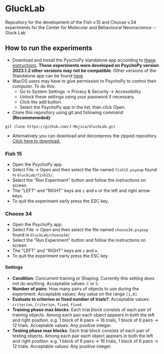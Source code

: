# GluckLab

Repository for the development of the Fish v.15 and Choose v.34 experiments for the Center for Molecular and Behavioural Neuroscience -- Gluck Lab

## How to run the experiments

- Download and install the PyschoPy standalone app according to [these instructions][PsychoPyDownloadInstructions].
**These experiments were developed on PsychoPy version 2023.1.2 other versions may not be compatible**.
  Other versions of the Standalone app can be found [here][PsychoPyReleases].
- MacOS users may have to give permission to PsychoPy to control their computer. To do this:
  - Go to System Settings -> Privacy & Security -> Accessibility
  - Unlock these settings using your password if necessary.
  - Click the add button.
  - Select the PsychoPy app in the list, then click Open.
- Clone this repository using git and following command **(Recommeneded)**:

```text
git clone https://github.com/J-Mojica/GluckLab.git
```

- Alternatively you can download and decompress the zipped repository. [Click here to download.][GluckLabZippedRepo]

### Fish 15

- Open the PsychoPy app.
- Select File -> Open and then select the file named `fish15.psyexp` found in `GluckLab/fish15/`.
- Select the "Run Experiment" button and follow the instructions on screen.
- The "LEFT" and "RIGHT" keys are `z` and `m` or the left and right arrow keys.
- To quit the experiment early press the ESC key.

### Choose 34

- Open the PsychoPy app.
- Select File -> Open and then select the file named `choose34.psyexp` found in `GluckLab/choose34/`.
- Select the "Run Experiment" button and follow the instructions on screen.
- The "LEFT" and "RIGHT" keys are `z` and `m`.
- To quit the experiment early press the ESC key.
#### Settings
- **Condition**: Concurrent training or Shaping. Currently this setting does not do anything. Acceptable values: `C` or `S`.
- **Number of pairs**: How many pairs of objects to use during the experiment. Acceptable values: Any value on the range `[1,8]`.
- **Evaluate to criterion or fixed number of trials?**: Acceptable values: `criterion`, `Criterion`, `fixed`, `Fixed`
- **Training phase max blocks**: Each trial block consists of each pair of training objects. Among each pair each object
appears in both the left and right position. e.g. 1 block of 8 pairs -> 16 trials, 1 block of 6 pairs -> 12 trials.
Acceptable values: Any positive integer.
- **Testing phase max blocks**: Each trial block consists of each pair of testing objects. Among each pair each object
appears in both the left and right position. e.g. 1 block of 8 pairs -> 16 trials, 1 block of 6 pairs -> 12 trials.
Acceptable values: Any positive integer.

[PsychoPyDownloadInstructions]: https://www.psychopy.org/download.html
[PsychoPyReleases]: https://github.com/psychopy/psychopy/releases
[GluckLabZippedRepo]: https://github.com/J-Mojica/GluckLab/archive/refs/heads/main.zip
